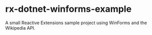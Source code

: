 # rx-dotnet-winforms-example
A small Reactive Extensions sample project using WinForms and the Wikipedia API.
